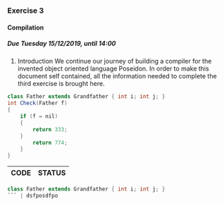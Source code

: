 ### Exercise 3

#### Compilation

##### Due Tuesday 15/12/2019, until 14:00

1. Introduction
We continue our journey of building a compiler for the
invented object oriented language Poseidon.
In order to make this document self contained,
all the information needed to complete the third exercise is brought here.

```java
class Father extends Grandfather { int i; int j; }
int Check(Father f)
{
	if (f = nil)
	{
	    return 333;
	}
	    return 774;
	}
}
```

| CODE | STATUS |
| ---- | ------ |
```java
class Father extends Grandfather { int i; int j; }
``` | dsfposdfpo
